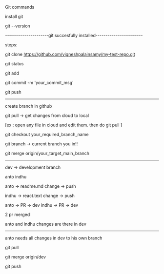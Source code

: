 Git commands

install git

git --version

----------------------git succesfully installed------------------------


steps:

git clone https://github.com/vigneshpalainsamy/my-test-repo.git

git status

git add <your-file-name>

git commit -m 'your_commit_msg'

git push



------

create branch in github

git pull -> get changes from cloud to local

   [ex : open any file in cloud and edit them. then do git pull ]



git checkout your_required_branch_name

git branch -> current branch you in!!


git merge origin/your_target_main_branch

------------------------------

dev -> development branch

anto
indhu

anto -> readme.md change -> push

indhu -> react.text change -> push

anto -> PR  -> dev
indhu -> PR  -> dev

2 pr merged

anto and indhu changes are there in dev

-------------------------

anto needs all changes in dev to his own branch 

git pull

git merge origin/dev

git push









